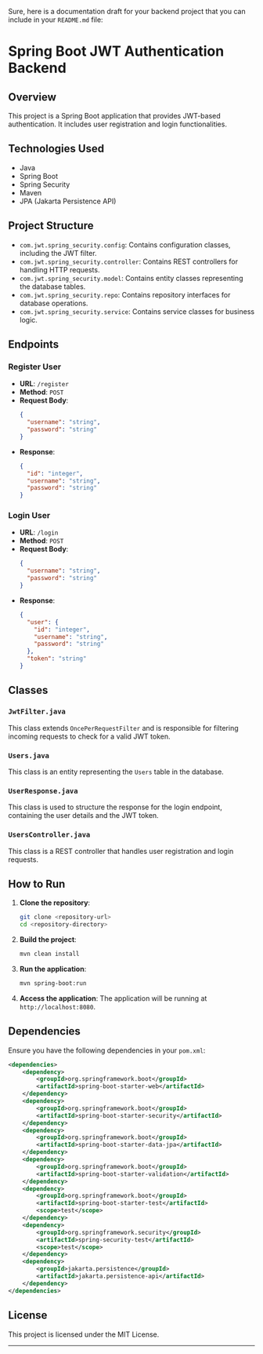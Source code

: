 Sure, here is a documentation draft for your backend project that you can include in your `README.md` file:

# Spring Boot JWT Authentication Backend

## Overview

This project is a Spring Boot application that provides JWT-based authentication. It includes user registration and login functionalities.

## Technologies Used

- Java
- Spring Boot
- Spring Security
- Maven
- JPA (Jakarta Persistence API)

## Project Structure

- `com.jwt.spring_security.config`: Contains configuration classes, including the JWT filter.
- `com.jwt.spring_security.controller`: Contains REST controllers for handling HTTP requests.
- `com.jwt.spring_security.model`: Contains entity classes representing the database tables.
- `com.jwt.spring_security.repo`: Contains repository interfaces for database operations.
- `com.jwt.spring_security.service`: Contains service classes for business logic.

## Endpoints

### Register User

- **URL**: `/register`
- **Method**: `POST`
- **Request Body**:
  ```json
  {
    "username": "string",
    "password": "string"
  }
  ```
- **Response**:
  ```json
  {
    "id": "integer",
    "username": "string",
    "password": "string"
  }
  ```

### Login User

- **URL**: `/login`
- **Method**: `POST`
- **Request Body**:
  ```json
  {
    "username": "string",
    "password": "string"
  }
  ```
- **Response**:
  ```json
  {
    "user": {
      "id": "integer",
      "username": "string",
      "password": "string"
    },
    "token": "string"
  }
  ```

## Classes

### `JwtFilter.java`

This class extends `OncePerRequestFilter` and is responsible for filtering incoming requests to check for a valid JWT token.

### `Users.java`

This class is an entity representing the `Users` table in the database.

### `UserResponse.java`

This class is used to structure the response for the login endpoint, containing the user details and the JWT token.

### `UsersController.java`

This class is a REST controller that handles user registration and login requests.

## How to Run

1. **Clone the repository**:
   ```sh
   git clone <repository-url>
   cd <repository-directory>
   ```

2. **Build the project**:
   ```sh
   mvn clean install
   ```

3. **Run the application**:
   ```sh
   mvn spring-boot:run
   ```

4. **Access the application**:
   The application will be running at `http://localhost:8080`.

## Dependencies

Ensure you have the following dependencies in your `pom.xml`:

```xml
<dependencies>
    <dependency>
        <groupId>org.springframework.boot</groupId>
        <artifactId>spring-boot-starter-web</artifactId>
    </dependency>
    <dependency>
        <groupId>org.springframework.boot</groupId>
        <artifactId>spring-boot-starter-security</artifactId>
    </dependency>
    <dependency>
        <groupId>org.springframework.boot</groupId>
        <artifactId>spring-boot-starter-data-jpa</artifactId>
    </dependency>
    <dependency>
        <groupId>org.springframework.boot</groupId>
        <artifactId>spring-boot-starter-validation</artifactId>
    </dependency>
    <dependency>
        <groupId>org.springframework.boot</groupId>
        <artifactId>spring-boot-starter-test</artifactId>
        <scope>test</scope>
    </dependency>
    <dependency>
        <groupId>org.springframework.security</groupId>
        <artifactId>spring-security-test</artifactId>
        <scope>test</scope>
    </dependency>
    <dependency>
        <groupId>jakarta.persistence</groupId>
        <artifactId>jakarta.persistence-api</artifactId>
    </dependency>
</dependencies>
```

## License

This project is licensed under the MIT License.

---
